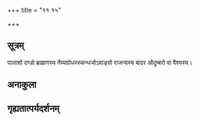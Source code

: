 +++
title = "११ १५"

+++
## सूत्रम्
पालाशो दण्डो ब्राह्मणस्य नैय्यग्रोधस्स्कन्धजोऽवाङ्ग्रो राजन्यस्य बादर औदुम्बरो वा वैश्यस्य।
## अनाकुला

## गृह्यतात्पर्यदर्शनम्

